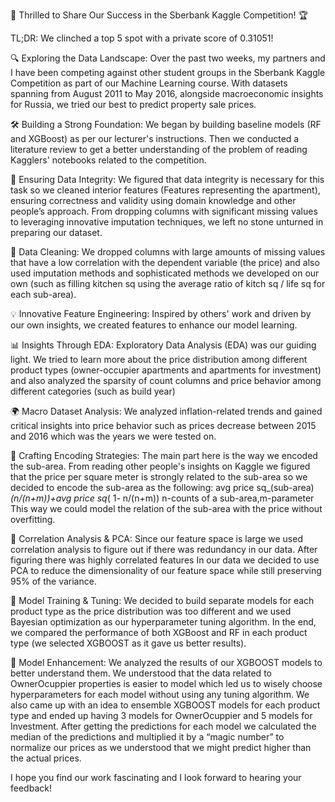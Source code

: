 🌟 Thrilled to Share Our Success in the Sberbank Kaggle Competition! 🏆

TL;DR: We clinched a top 5 spot with a private score of 0.31051! 
 
🔍 Exploring the Data Landscape: Over the past two weeks, my partners and I have been competing  against other student groups in the Sberbank Kaggle Competition as part of our Machine Learning course. With datasets spanning from August 2011 to May 2016, alongside macroeconomic insights for Russia, we tried our best to predict property sale prices.

🛠️ Building a Strong Foundation: We began by building baseline models (RF and XGBoost) as per our lecturer's instructions. Then we conducted a literature review to get a better understanding of the problem  of reading  Kagglers' notebooks related to the competition.

🧹 Ensuring Data Integrity: We figured that data integrity is necessary for this task so we cleaned interior features (Features representing the apartment), ensuring correctness and validity using domain knowledge and other people’s approach. From dropping columns with significant missing values to leveraging innovative imputation techniques, we left no stone unturned in preparing our dataset.

🧹 Data Cleaning: We dropped columns with large amounts of missing values that have a low correlation with the dependent variable (the price) and also used imputation methods and sophisticated methods we developed on our own (such as filling kitchen sq using the average ratio of kitch sq / life sq for each sub-area).

💡 Innovative Feature Engineering: Inspired by others' work and driven by our own insights, we created features to enhance our model learning.

📊 Insights Through EDA: Exploratory Data Analysis (EDA) was our guiding light. We tried to learn more about the price distribution among different product types (owner-occupier apartments and apartments for investment) and also analyzed the sparsity of count columns and price behavior among different categories (such as build year) 

🌍 Macro Dataset Analysis: We analyzed inflation-related trends and gained critical insights into price behavior such as prices decrease between 2015 and 2016 which was the years we were tested on.

🔢 Crafting Encoding Strategies: The main part here is the way we encoded the sub-area. From reading other people's insights on Kaggle we figured that the price per square meter is strongly related to the sub-area so we decided to encode the sub-area as the following:
avg price sq_(sub-area)*(n/(n+m))+avg price sq*( 1- n/(n+m))
n-counts of a sub-area,m-parameter
This way we could model the relation of the sub-area with the price without overfitting.


🧮 Correlation Analysis & PCA: Since our feature space is large we used correlation analysis to figure out if there was redundancy in our data. After figuring there was highly correlated features In our data we decided to use PCA to reduce the dimensionality of our feature space while still preserving 95% of the variance.

🎯 Model Training & Tuning: We decided to build separate models for each product type as the price distribution was too different and we used Bayesian optimization as our hyperparameter tuning algorithm. In the end, we compared the performance of both XGBoost and RF  in each product type (we selected XGBOOST as it gave us better results). 


🚀 Model Enhancement: We analyzed the results of our XGBOOST models  to better understand them. We understood that the data related to  OwnerOcuppier properties is easier to model which led us to wisely choose hyperparameters for each model without using any tuning algorithm. We also came up with an idea to ensemble XGBOOST models for each product type and ended up having 3 models for OwnerOcuppier and 5 models for Investment. After getting the predictions for each model we calculated the median of the predictions and multiplied it by a “magic number” to normalize our prices as we understood that we might predict higher than the actual prices.

I hope you find our work fascinating and I look forward to hearing your feedback!


 
